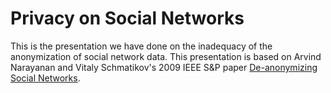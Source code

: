 # Privacy on Social Networks

This is the presentation we have done on the inadequacy of the anonymization of social network data. This presentation is based on Arvind Narayanan and Vitaly Schmatikov's 2009 IEEE S&P paper [De-anonymizing Social Networks](https://ieeexplore.ieee.org/document/5207644).
